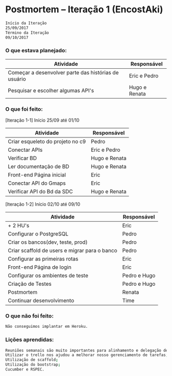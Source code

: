 # Postmortem – Iteração 1 (EncostAki)
```sh
Início da Iteração
25/09/2017
Término da Iteração
09/10/2017
```

### O que estava planejado:

| Atividade | Responsável |
| ------ | ------ |
| Começar a desenvolver parte das histórias de usuário | Eric e Pedro |
| Pesquisar e escolher algumas API's | Hugo e Renata |

### O que foi feito:

[Iteração 1-1] Início 25/09 até 01/10

| Atividade | Responsável |
| ------ | ------ |
| Criar esqueleto do projeto no c9 | Pedro |
| Conectar APIs | Eric e Pedro |
|Verificar BD	|   Hugo e Renata|
|Ler documentação de BD | Hugo e Renata|
|Front-end Página inicial |Eric|
|Conectar API do Gmaps    |Eric|
|Verificar API do Bd da SDC|Hugo e Renata|


[Iteração 1-2] Início 02/10 até 09/10

| Atividade | Responsável |
| ------ | ------ |
|+ 2 HU's|Eric|
|Configurar o PostgreSQL|Pedro|
|Criar os bancos(dev, teste, prod)|Pedro|
|Criar scaffold de users e migrar para o banco|Pedro|
|Configurar as primeiras rotas|Eric|
|Front-end Página de login|Eric|
|Configurar os ambientes de teste|Pedro e Hugo|
|Criação de Testes|Pedro e Hugo|
|Postmortem| Renata|
|Continuar desenvolvimento|Time|

### O que não foi feito:

```sh
Não conseguimos implantar em Heroku.
```
### Lições aprendidas:
```sh
Reuniões semanais são muito importantes para alinhamento e delegação de tarefas, assim como acompanhamento do que foi feito;
Utilizar o trello nos ajudou a melhorar nosso gerenciamento de tarefas;
Utilização de scaffold;
Utilização do bootstrap;
Cucumber e RSPEC.
```

